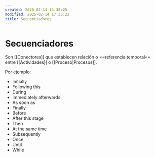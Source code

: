 ```yaml
---
created: 2025-02-14 15:38:25
modified: 2025-02-14 17:35:22
title: Secuenciadores
---
```


# Secuenciadores

Son [[Conectores]] que establecen relación o ==referencia temporal== entre [[Actividades]] o [[Proceso|Procesos]].

Por ejemplo:

- Initially
- Following this
- During
- Immediately afterwards
- As soon as
- Finally
- Before
- After this stage
- Then
- At the same time
- Subsequently
- Once
- Until
- While
